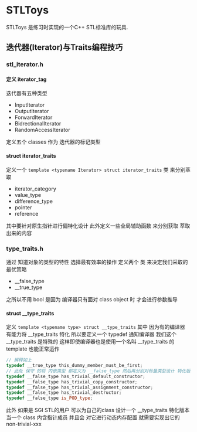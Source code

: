 # STLToys
STLToys 是练习时实现的一个C++ STL标准库的玩具.

## 迭代器(Iterator)与Traits编程技巧
### stl_iterator.h
#### 定义 iterator_tag
迭代器有五种类型
* InputIterator
* OutputIterator
* ForwardIterator
* BidrectionalIterator
* RandomAccessIterator

定义五个 classes 作为 迭代器的标记类型
#### struct iterator_traits
定义一个 `template <typename Iterator> struct iterator_traits` 类
来分别萃取 

* iterator_category 
* value_type
* difference_type
* pointer
* reference

其中要针对原生指针进行偏特化设计
此外定义一些全局辅助函数 来分别获取 萃取出来的内容
### type_traits.h
通过 知道对象的类型的特性 选择最有效率的操作
定义两个 类 来决定我们采取的最优策略

* __false_type
* __true_type

之所以不用 bool 是因为 编译器只有面对 class object 时 才会进行参数推导

#### struct __type_traits
定义 `template <typename type> struct __type_traits`
其中 因为有的编译器 有能力将 __type_traits 特化 所以要定义一个 typedef 通知编译器 我们这个 __type_traits 是特殊的 这样即使编译器也是使用一个名叫 __type_traits 的 template 也能正常运作
```c++
// 解释如上
typedef __true_type this_dummy_member_must_be_first;
// 此处 保守 的将 内嵌类型 都定义为 __false_type 然后再分别对标量类型设计 特化版本 再对 原生指针进行 偏特化
typedef __false_type has_trivial_default_constructor;
typedef __false_type has_trivial_copy_constructor;
typedef __false_type has_trivial_assignment_constructor;
typedef __false_type has_trivial_destructor;
typedef __false_type is_POD_type;
```
此外 如果是 SGI STL的用户 可以为自己的class 设计一个 __type_traits 特化版本
当一个 class 内含指针成员 并且会 对它进行动态内存配置 就需要实现出它的 non-trivial-xxx